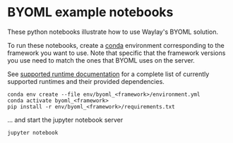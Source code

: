 # BYOML example notebooks


These python notebooks illustrate how to use Waylay's BYOML solution.

To run these notebooks, create a [conda](https://docs.conda.io/en/latest/) 
environment corresponding to the framework you want to use.
Note that specific that the framework versions you use need to match the
ones that BYOML uses on the server.

See [supported runtime documentation](https://docs.waylay.io/#/api/byoml/?id=supported-runtimes)
for a complete list of currently supported runtimes and their provided dependencies.

```
conda env create --file env/byoml_<framework>/environment.yml
conda activate byoml_<framework>
pip install -r env/byoml_<framework>/requirements.txt
```

... and start the jupyter notebook server

```
jupyter notebook
```



